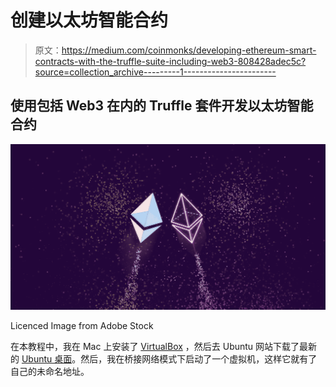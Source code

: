 # 创建以太坊智能合约

> 原文：<https://medium.com/coinmonks/developing-ethereum-smart-contracts-with-the-truffle-suite-including-web3-808428adec5c?source=collection_archive---------1----------------------->

## 使用包括 Web3 在内的 Truffle 套件开发以太坊智能合约

![](img/4dd9413ddd11b90d13c8e165978a2f20.png)

Licenced Image from Adobe Stock

在本教程中，我在 Mac 上安装了 [VirtualBox](https://www.virtualbox.org/) ，然后去 Ubuntu 网站下载了最新的 [Ubuntu 桌面](https://ubuntu.com/download/desktop)。然后，我在桥接网络模式下启动了一个虚拟机，这样它就有了自己的未命名地址。
